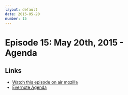 ```yaml
---
layout: default
date: 2015-05-20
number: 15
---
```


# Episode 15: May 20th, 2015 - Agenda

## Links
* [Watch this episode on air mozilla](https://air.mozilla.org/the-joy-of-coding-mconley-livehacks-on-firefox-episode-15/)
* [Evernote Agenda](https://www.evernote.com/l/AbK7tOjDu3lCL5AXFy6MvHUDJY0NizLt34k)
